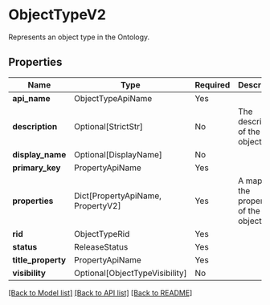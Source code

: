 # ObjectTypeV2

Represents an object type in the Ontology.

## Properties
| Name | Type | Required | Description |
| ------------ | ------------- | ------------- | ------------- |
**api_name** | ObjectTypeApiName | Yes |  |
**description** | Optional[StrictStr] | No | The description of the object type. |
**display_name** | Optional[DisplayName] | No |  |
**primary_key** | PropertyApiName | Yes |  |
**properties** | Dict[PropertyApiName, PropertyV2] | Yes | A map of the properties of the object type. |
**rid** | ObjectTypeRid | Yes |  |
**status** | ReleaseStatus | Yes |  |
**title_property** | PropertyApiName | Yes |  |
**visibility** | Optional[ObjectTypeVisibility] | No |  |


[[Back to Model list]](../../README.md#documentation-for-models) [[Back to API list]](../../README.md#documentation-for-api-endpoints) [[Back to README]](../../README.md)
